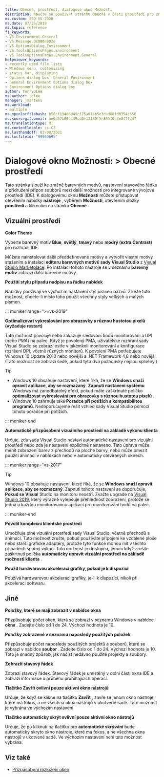 ```yaml
---
title: Obecné, prostředí, dialogové okno Možnosti
description: Naučte se používat stránku Obecné v části prostředí pro změnu barevných motivů, nastavení stavového řádku, přidružení přípon souborů a dalších pro rozhraní IDE.
ms.custom: SEO-VS-2020
ms.date: 07/26/2019
ms.topic: reference
f1_keywords:
- VS.Environment.General
- VS.Message.0x800a002e
- VS.OptionsDialog.Environment
- VS.ToolsOptionsPages.Environment
- VS.ToolsOptionsPages.Environment.General
helpviewer_keywords:
- recently used file lists
- Windows menu, customizing
- status bar, displaying
- Options dialog box, General Environment
- General Environment Options dialog box
- Environment Options dialog box
author: TerryGLee
ms.author: tglee
manager: jmartens
ms.workload:
- multiple
ms.openlocfilehash: b58cf19406d49c175a07ab5e3dad60fd0354c656
ms.sourcegitcommit: ae6d47b09a439cd0e13180f5e89510e3e347fd47
ms.translationtype: MT
ms.contentlocale: cs-CZ
ms.lasthandoff: 02/08/2021
ms.locfileid: "99969695"
---
```

# <a name="options-dialog-box-environment--general"></a>Dialogové okno Možnosti: \> Obecné prostředí

Tato stránka slouží ke změně barevných motivů, nastavení stavového řádku a přidružení přípon souborů mezi další možnosti pro integrované vývojové prostředí (IDE). K dialogovému oknu **Možnosti** můžete přistupovat otevřením nabídky **nástroje** , výběrem **Možnosti**, otevřením složky **prostředí** a kliknutím na stránku **Obecné** .

## <a name="visual-experience"></a>Vizuální prostředí

**Color Theme**

Vyberte barevný motiv **Blue**, **světlý**, **tmavý** nebo **modrý (extra Contrast)** pro rozhraní IDE.

Můžete nainstalovat další předdefinované motivy a vytvořit vlastní motivy stažením a instalací **editoru barevných motivů sady Visual Studio** z [Visual Studio Marketplace](https://marketplace.visualstudio.com/items?itemName=VisualStudioPlatformTeam.VisualStudio2017ColorThemeEditor). Po instalaci tohoto nástroje se v seznamu **barevný motiv** zobrazí další barevné motivy.

**Použití stylu případu nadpisu na řádku nabídek**

Nabídky používají ve výchozím nastavení styl písmen názvů. Zrušte tuto možnost, chcete-li místo toho použít všechny styly velkých a malých písmen.

::: moniker range=">=vs-2019"

**Optimalizovat vykreslování pro obrazovky s různou hustotou pixelů (vyžaduje restart)**

Tato možnost povoluje nebo zakazuje sledování bodů monitorování a DPI (nebo *PMA*) na palec. Když je povolený PMA, uživatelské rozhraní sady Visual Studio se zobrazí ostře v jakémkoli monitorování a konfigurace rozlišení DPI, včetně různých monitorů. K povolení PMA potřebujete Windows 10 Update 2018 nebo novější a .NET Framework 4,8 nebo novější. (Tato možnost se zobrazí šedě, pokud tyto dva požadavky nejsou splněny.)

> [!TIP]
> - Windows 10 obsahuje nastavení, které říká, že se **Windows snaží opravit aplikace, aby se rozmazaný**. **Zapnutí nastavení systému** Windows má zanedbatelný efekt, pokud máte zaškrtnuté políčko **optimalizovat vykreslování pro obrazovky s různou hustotou pixelů** .
> - Windows 10 zahrnuje také **Poradce při potížích s kompatibilitou programů**. Nedoporučujeme řešit vzhled sady Visual Studio pomocí tohoto poradce při potížích.

::: moniker-end

**Automatické přizpůsobení vizuálního prostředí na základě výkonu klienta**

Určuje, zda sada Visual Studio nastaví automatické nastavení pro vizuální prostředí nebo zda je nastavení explicitně nastaveno. Tato úprava může měnit zobrazení barev z přechodů na ploché barvy, nebo může omezit použití animací v nabídkách nebo v automaticky otevíraných oknech.

::: moniker range="vs-2017"

> [!TIP]
> Windows 10 obsahuje nastavení, které říká, že se **Windows snaží opravit aplikace, aby se rozmazaný**. Zapnutí tohoto nastavení se doporučuje, **Pokud se Visual** Studio na monitoru neostří. Zvažte upgrade na [Visual Studio 2019](https://visualstudio.microsoft.com/downloads), který výrazně vylepšuje přehlednost zobrazení, protože se jedná o každou monitorovanou aplikaci pro monitorování bodů na palec.

::: moniker-end

**Povolit komplexní klientské prostředí**

Umožňuje plné vizuální prostředí sady Visual Studio, včetně přechodů a animací. Tuto možnost zrušte, pokud používáte připojení ke vzdálené ploše nebo starší grafické adaptéry, protože tyto funkce mohou mít v těchto případech špatný výkon. Tato možnost je dostupná, jenom když zrušíte zaškrtnutí políčka **automaticky upravit vizuální prostředí na základě možnosti klienta** .

**Použít hardwarovou akceleraci grafiky, pokud je k dispozici**

Používá hardwarovou akceleraci grafiky, je-li k dispozici, nikoli při akceleraci softwaru.

## <a name="other"></a>Jiné

**Položky, které se mají zobrazit v nabídce okna**

Přizpůsobuje počet oken, která se zobrazí v seznamu Windows v nabídce **okna** . Zadejte číslo od 1 do 24. Výchozí hodnota je 10.

**Položky zobrazené v seznamu naposledy použitých položek**

Přizpůsobuje počet naposledy použitých projektů a souborů, které se zobrazí v nabídce **soubor** . Zadejte číslo od 1 do 24. Výchozí hodnota je 10. Toto je snadný způsob, jak načíst nedávno použité projekty a soubory.

**Zobrazit stavový řádek**

Zobrazí stavový řádek. Stavový řádek je umístěný v dolní části okna IDE a zobrazí informace o průběhu probíhajících operací.

**Tlačítko Zavřít ovlivní pouze aktivní okno nástrojů**

Určuje, že když se klikne na tlačítko **Zavřít** , zavře se jenom okno nástroje, které má fokus, a ne všechna okna nástrojů v ukotvené sadě. Tato možnost je vybrána ve výchozím nastavení.

**Tlačítko automaticky skrýt ovlivní pouze aktivní okno nástrojů**

Určuje, že po kliknutí na tlačítko pro **automatické skrývání** bude automaticky skryto okno nástroje, které má fokus, a ne všechna okna nástrojů v ukotvené sadě. Ve výchozím nastavení není tato možnost vybrána.

## <a name="see-also"></a>Viz také

- [Přizpůsobení rozložení oken](../../ide/customizing-window-layouts-in-visual-studio.md)
